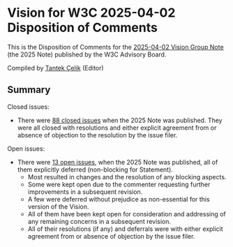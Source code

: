 # Vision for W3C 2025-04-02 Disposition of Comments

This is the Disposition of Comments for 
the [2025-04-02 Vision Group Note](https://www.w3.org/TR/2025/NOTE-w3c-vision-20250402/) 
(the 2025 Note) published by the W3C Advisory Board.

Compiled by [Tantek Çelik](https://tantek.com/) (Editor)

## Summary

Closed issues:
* There were [88 closed issues](https://github.com/w3c/AB-public/issues/?q=is%3Aissue%20state%3Aclosed%20label%3A%22Project%20Vision%22)
  when the 2025 Note was published.
  They were all closed with resolutions and
  either explicit agreement from or absence of objection to the resolution by the issue filer.

Open issues:
* There were [13 open issues](https://github.com/w3c/AB-public/issues/?q=is%3Aissue%20state%3Aopen%20label%3A%22Project%20Vision%22),
  when the 2025 Note was published, all of them explicitly deferred (non-blocking for Statement).
  * Most resulted in changes and the resolution of any blocking aspects.
  * Some were kept open due to the commenter requesting further improvements in a subsequent revision.
  * A few were deferred without prejudice as non-essential for this version of the Vision.
  * All of them have been kept open for consideration and addressing of any remaining concerns in a subsequent revision.
  * All of their resolutions (if any) and deferrals were with
    either explicit agreement from or absence of objection by the issue filer.
